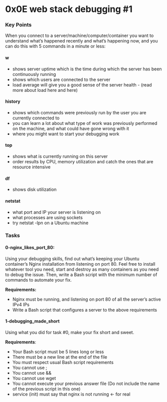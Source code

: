 # 0x0E web stack debugging #1

### Key Points

When you connect to a server/machine/computer/container you want to understand what’s happened recently and what’s happening now, and you can do this with 5 commands in a minute or less:

#### w
- shows server uptime which is the time during which the server has been continuously running
- shows which users are connected to the server
- load average will give you a good sense of the server health - (read more about load here and here)
#### history
- shows which commands were previously run by the user you are currently connected to
- you can learn a lot about what type of work was previously performed on the machine, and what could have gone wrong with it
- where you might want to start your debugging work
#### top
- shows what is currently running on this server
- order results by CPU, memory utilization and catch the ones that are resource intensive
#### df
- shows disk utilization

#### netstat
- what port and IP your server is listening on
- what processes are using sockets
- try netstat -lpn on a Ubuntu machine


### Tasks

#### 0-nginx_likes_port_80:

Using your debugging skills, find out what’s keeping your Ubuntu container’s Nginx installation from listening on port 80. Feel free to install whatever tool you need, start and destroy as many containers as you need to debug the issue. Then, write a Bash script with the minimum number of commands to automate your fix.

**Requirements:**

- Nginx must be running, and listening on port 80 of all the server’s active IPv4 IPs
- Write a Bash script that configures a server to the above requirements


#### 1-debugging_made_short

Using what you did for task #0, make your fix short and sweet.

**Requirements**:

- Your Bash script must be 5 lines long or less
- There must be a new line at the end of the file
- You must respect usual Bash script requirements
- You cannot use ;
- You cannot use &&
- You cannot use wget
- You cannot execute your previous answer file (Do not include the name of the previous script in this one)
- service (init) must say that nginx is not running ← for real

